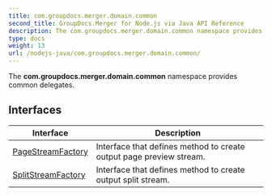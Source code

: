 ```yaml
---
title: com.groupdocs.merger.domain.common
second_title: GroupDocs.Merger for Node.js via Java API Reference
description: The com.groupdocs.merger.domain.common namespace provides common delegates.
type: docs
weight: 13
url: /nodejs-java/com.groupdocs.merger.domain.common/
---
```


The **com.groupdocs.merger.domain.common** namespace provides common delegates.


## Interfaces

| Interface | Description |
| --- | --- |
| [PageStreamFactory](../com.groupdocs.merger.domain.common/pagestreamfactory) | Interface that defines method to create output page preview stream. |
| [SplitStreamFactory](../com.groupdocs.merger.domain.common/splitstreamfactory) | Interface that defines method to create output split stream. |
